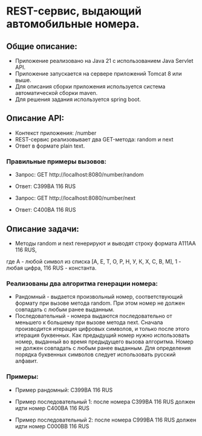 # REST-сервис, выдающий автомобильные номера.

## Общие описание:
- Приложение реализовано на Java 21 с использованием Java Servlet API.
- Приложение запускается на сервере приложений Tomcat 8 или выше.
- Для описания сборки приложения используется система автоматической сборки maven.
- Для решения задания используется spring boot.

## Описание API:
- Контекст приложения: /number
- REST-сервис реализовывает два GET-метода: random и next
- Ответ в формате plain text.

### Правильные примеры вызовов:
- Запрос: GET http://localhost:8080/number/random
- Ответ: C399BA 116 RUS

- Запрос: GET http://localhost:8080/number/next
- Ответ: C400BA 116 RUS

## Описание задачи:
- Методы random и next генерируют и выводят строку формата A111AA 116 RUS,

где A - любой символ из списка [А, Е, Т, О, Р, Н, У, К, Х, С, В, М], 1 - любая цифра, 116 RUS - константа.

### Реализованы два алгоритма генерации номера:

- Рандомный - выдается произвольный номер, соответствующий формату при вызове метода random. При этом номер не должен совпадать с любым ранее выданным.
- Последовательный - номера выдаются последовательно от меньшего к большему при вызове метода next. Сначала производится итерация цифровых символов, и только после этого итерация буквенных. Как предыдущий номер нужно использовать номер, выданный во время предыдущего вызова алгоритма. Номер не должен совпадать с любым ранее выданным. Для определения порядка буквенных символов следует использовать русский алфавит.
### Примеры:
- Пример рандомный: C399BA 116 RUS

- Пример последовательный 1: после номера C399BA 116 RUS должен идти номер C400BA 116 RUS

- Пример последовательный 2: после номера C999BA 116 RUS должен идти номер C000BB 116 RUS

